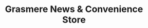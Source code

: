 ---
title: "Grasmere News & Convenience Store"
url: /blackpool/grasmere-news-und-convenience-store/
shop: Lebensmittel
---